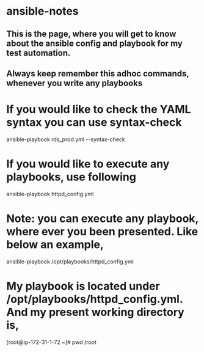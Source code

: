 # ansible-notes

## This is the page, where you will get to know about the ansible config and playbook for my test automation.

## Always keep remember this adhoc commands, whenever you write any playbooks


# If you would like to check the YAML syntax you can use syntax-check
ansible-playbook rds_prod.yml  --syntax-check
# If you would like to execute any playbooks, use following
ansible-playbook httpd_config.yml

# Note: you can execute any playbook, where ever you been presented. Like below an example,
ansible-playbook /opt/playbooks/httpd_config.yml

# My playbook is located under /opt/playbooks/httpd_config.yml. And my present working directory is,
[root@ip-172-31-1-72 ~]# pwd
/root





